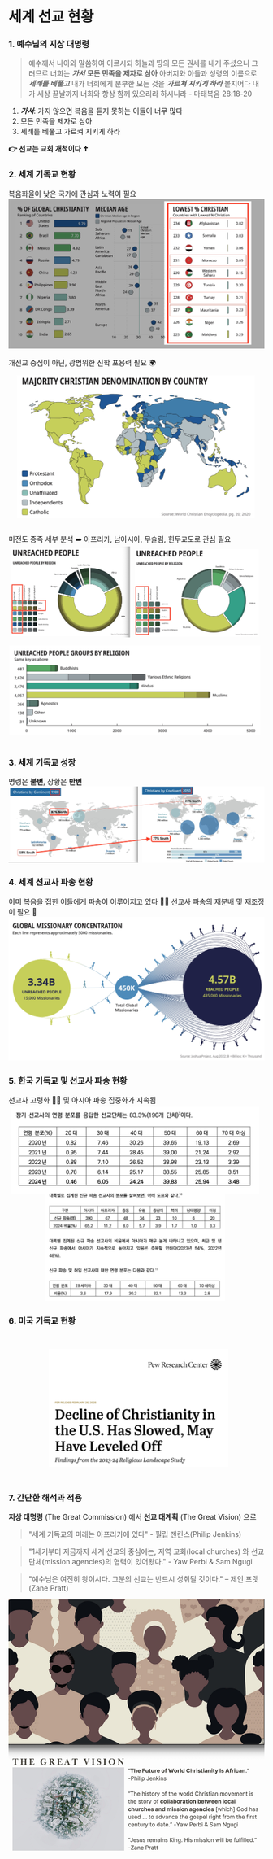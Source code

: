 # 세계 선교 현황

### 1. 예수님의 지상 대명령
> 예수께서 나아와 말씀하여 이르시되 하늘과 땅의 모든 권세를 내게 주셨으니
> 그러므로 너희는 _**가서**_ **모든 민족을 제자로 삼아** 아버지와 아들과 성령의 이름으로 **_세례를 베풀고_**
> 내가 너희에게 분부한 모든 것을 **_가르쳐 지키게 하라_** 볼지어다 내가 세상 끝날까지 너희와 항상 함께 있으리라 하시니라 - 마태복음 28:18-20

1. _**가서**_: 가지 않으면 복음을 듣지 못하는 이들이 너무 많다
2. 모든 민족을 제자로 삼아
3. 세례를 베풀고 가르켜 지키게 하라

**👉 선교는 교회 개척이다 ✝️**

### 2. 세계 기독교 현황
복음화율이 낮은 국가에 관심과 노력이 필요
![01](01.jpg)

개신교 중심이 아닌, 광범위한 신학 포용력 필요 🌍
![02](02.jpg)

미전도 종족 세부 분석 ➡️ 아프리카, 남아시아, 무슬림, 힌두교도로 관심 필요
![03](03.jpg)
![04](04.jpg)

### 3. 세계 기독교 성장
명령은 **불변**, 상황은 **만변**
![05](05.jpg)

### 4. 세계 선교사 파송 현황
이미 복음을 접한 이들에게 파송이 이루어지고 있다 🤦‍♂️ 선교사 파송의 재분배 및 재조정이 필요 🔄
![06](06.jpg)

### 5. 한국 기독교 및 선교사 파송 현황
선교사 고령화 👴👵 및 아시아 파송 집중화가 지속됨
![07](07.jpg)

### 6. 미국 기독교 현황
![08](08.jpg)

### 7. 간단한 해석과 적용
**지상 대명령** (The Great Commission) 에서 **선교 대계획** (The Great Vision) 으로
> "세계 기독교의 미래는 아프리카에 있다" - 필립 젠킨스(Philip Jenkins)

> "1세기부터 지금까지 세계 선교의 중심에는, 지역 교회(local churches) 와 선교 단체(mission agencies)의 협력이 있어왔다." - Yaw Perbi & Sam Ngugi

> "예수님은 여전히 왕이시다. 그분의 선교는 반드시 성취될 것이다." – 제인 프랫 (Zane Pratt)

![09](09.jpg)
